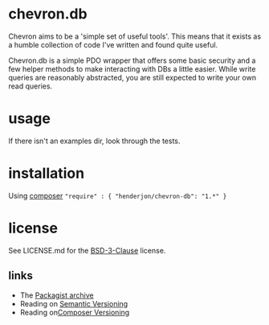 # chevron.db

Chevron aims to be a 'simple set of useful tools'. This means that it
exists as a humble collection of code I've written and found quite useful.

Chevron.db is a simple PDO wrapper that offers some basic security and a few
helper methods to make interacting with DBs a little easier. While write queries
are reasonably abstracted, you are still expected to write your own read
queries.

# usage

If there isn't an examples dir, look through the tests.

# installation

Using [composer](http://getcomposer.org/) `"require" : { "henderjon/chevron-db": "1.*" }`

# license

See LICENSE.md for the [BSD-3-Clause](http://opensource.org/licenses/BSD-3-Clause) license.

## links

  - The [Packagist archive](https://packagist.org/packages/henderjon/chevron-db)
  - Reading on [Semantic Versioning](http://semver.org/)
  - Reading on[Composer Versioning](https://getcomposer.org/doc/01-basic-usage.md#package-versions)





